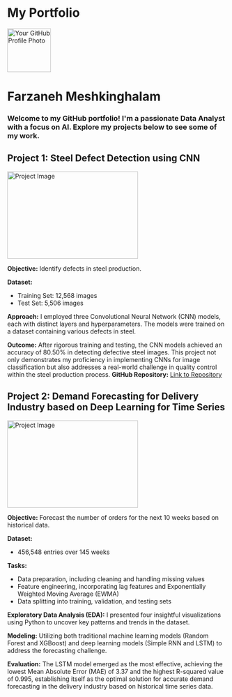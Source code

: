 # My Portfolio

<img src="https://avatars.githubusercontent.com/u/140073903?s=400&u=1a7246a6029322034f4a484357ee46ca4bb70812&v=4" alt="Your GitHub Profile Photo" width="100" height="100">

# Farzaneh Meshkinghalam
### Welcome to my GitHub portfolio! I'm a passionate Data Analyst with a focus on AI. Explore my projects below to see some of my work.

## Project 1: Steel Defect Detection using CNN      

  <img src="https://github.com/FarzanehMeshkinghalam/Python_Projects/raw/7a8557d3755c020d0ce9a29dc5e0a4e4167649d0/robot-0_nouvelle.jpg" alt="Project Image" width="300" height="200">

**Objective:** Identify defects in steel production. 

**Dataset:**
- Training Set: 12,568 images
- Test Set: 5,506 images

**Approach:**
I employed three Convolutional Neural Network (CNN) models, each with distinct layers and hyperparameters. The models were trained on a dataset containing various defects in steel.

**Outcome:**
After rigorous training and testing, the CNN models achieved an accuracy of 80.50% in detecting defective steel images. This project not only demonstrates my proficiency in implementing CNNs for image classification but also addresses a real-world challenge in quality control within the steel production process.
**GitHub Repository:**
[Link to Repository](https://github.com/FarzanehMeshkinghalam/Python_Projects/blob/e43953fe52b8d1ccf3a8dd003b60ec1417f544dc/Steel_Defect_Detection.ipynb)


## Project 2: Demand Forecasting for Delivery Industry based on Deep Learning for Time Series

 <img src="https://github.com/FarzanehMeshkinghalam/Python_Projects/blob/e43220df6ff88f4cde8418241e4d7d877a01020d/demand-forecasting.jpg" alt="Project Image" width="300" height="200">

**Objective:** Forecast the number of orders for the next 10 weeks based on historical data.

**Dataset:**
- 456,548 entries over 145 weeks

**Tasks:**
- Data preparation, including cleaning and handling missing values
- Feature engineering, incorporating lag features and Exponentially Weighted Moving Average (EWMA)
- Data splitting into training, validation, and testing sets

**Exploratory Data Analysis (EDA):**
I presented four insightful visualizations using Python to uncover key patterns and trends in the dataset.

**Modeling:**
Utilizing both traditional machine learning models (Random Forest and XGBoost) and deep learning models (Simple RNN and LSTM) to address the forecasting challenge.

**Evaluation:**
The LSTM model emerged as the most effective, achieving the lowest Mean Absolute Error (MAE) of 3.37 and the highest R-squared value of 0.995, establishing itself as the optimal solution for accurate demand forecasting in the delivery industry based on historical time series data.




